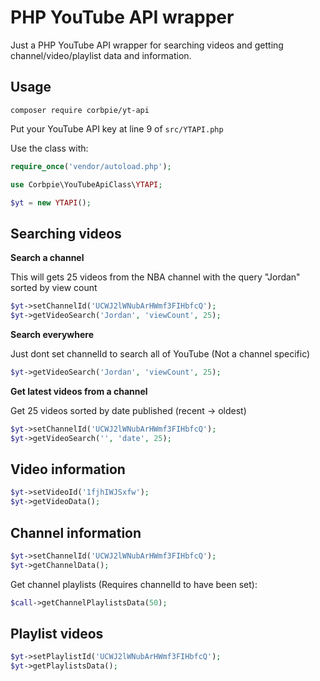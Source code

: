 # PHP YouTube API wrapper

Just a PHP YouTube API wrapper for searching videos and getting channel/video/playlist data and information.

## Usage

```shell
composer require corbpie/yt-api
```

Put your YouTube API key at line 9 of ```src/YTAPI.php```

Use the class with:

```php
require_once('vendor/autoload.php');

use Corbpie\YouTubeApiClass\YTAPI;

$yt = new YTAPI();
```

## Searching videos

**Search a channel**

This will gets 25 videos from the NBA channel with the query "Jordan" sorted by view count

```php
$yt->setChannelId('UCWJ2lWNubArHWmf3FIHbfcQ');
$yt->getVideoSearch('Jordan', 'viewCount', 25);
```

**Search everywhere**

Just dont set channelId to search all of YouTube (Not a channel specific)

```php
$yt->getVideoSearch('Jordan', 'viewCount', 25);
```

**Get latest videos from a channel**

Get 25 videos sorted by date published (recent -> oldest)

```php
$yt->setChannelId('UCWJ2lWNubArHWmf3FIHbfcQ');
$yt->getVideoSearch('', 'date', 25);
```

## Video information

```php
$yt->setVideoId('1fjhIWJSxfw');
$yt->getVideoData();
```

## Channel information

```php
$yt->setChannelId('UCWJ2lWNubArHWmf3FIHbfcQ');
$yt->getChannelData();
```

Get channel playlists (Requires channelId to have been set):

```php
$call->getChannelPlaylistsData(50);
```

## Playlist videos

```php
$yt->setPlaylistId('UCWJ2lWNubArHWmf3FIHbfcQ');
$yt->getPlaylistsData();
```
